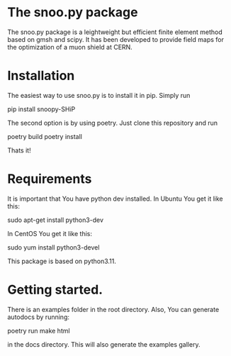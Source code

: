 # The snoo.py package
The snoo.py package is a leightweight but efficient finite element method based on gmsh and scipy.
It has been developed to provide field maps for the optimization of a muon shield at CERN.

# Installation

The easiest way to use snoo.py is to install it in pip. Simply run

pip install snoopy-SHiP

The second option is by using poetry. Just clone this repository and run

poetry build
poetry install

Thats it!

# Requirements

It is important that You have python dev installed. In Ubuntu You get it like this:

sudo apt-get install python3-dev

In CentOS You get it like this:

sudo yum install python3-devel

This package is based on python3.11.

# Getting started.

There is an examples folder in the root directory. Also, You can generate autodocs
by running:

poetry run make html

in the docs directory.
This will also generate the examples gallery.